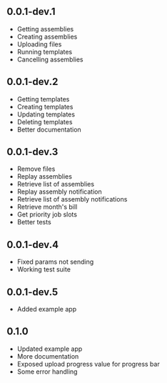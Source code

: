 ## 0.0.1-dev.1

- Getting assemblies
- Creating assemblies
- Uploading files
- Running templates
- Cancelling assemblies

## 0.0.1-dev.2

- Getting templates
- Creating templates
- Updating templates
- Deleting templates
- Better documentation

## 0.0.1-dev.3

- Remove files
- Replay assemblies
- Retrieve list of assemblies
- Replay assembly notification
- Retrieve list of assembly notifications
- Retrieve month's bill
- Get priority job slots
- Better tests

## 0.0.1-dev.4

- Fixed params not sending
- Working test suite

## 0.0.1-dev.5

- Added example app

## 0.1.0

- Updated example app
- More documentation
- Exposed upload progress value for progress bar
- Some error handling